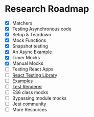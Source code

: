 # Research Roadmap

- [x] Matchers
- [x] Testing Asynchronous code
- [x] Setup & Teardown
- [x] Mock Functions
- [x] Snapshot testing
- [x] An Async Example
- [x] Timer Mocks
- [x] Manual Mocks
- [ ] Testing React Apps
- [ ] [React Testing Library](https://testing-library.com/docs/react-testing-library/intro)
- [ ] [Examples](https://github.com/facebook/jest/tree/master/examples)
- [ ] [Test Renderer](https://reactjs.org/docs/test-renderer.html)
- [ ] ES6 class mocks
- [ ] Bypassing module mocks
- [ ] Jest community
- [ ] More Resources